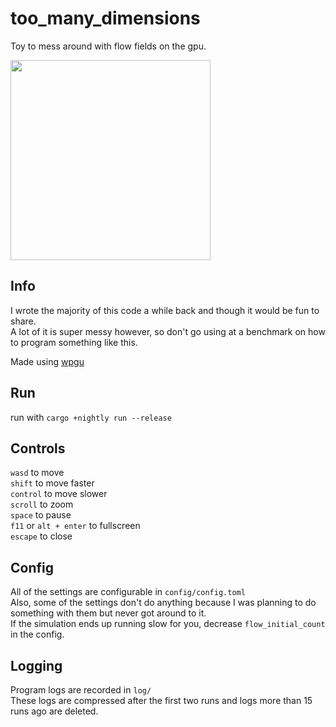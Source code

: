 # too_many_dimensions
Toy to mess around with flow fields on the gpu.  

<img width="320px" src="https://user-images.githubusercontent.com/34073738/123915518-34b2c000-d946-11eb-8b8b-17e610b7f0cf.gif">

## Info

I wrote the majority of this code a while back and though it would be fun to share.  
A lot of it is super messy however, so don't go using at a benchmark on how to program something like this.  

Made using [wpgu](https://crates.io/crates/wgpu)

## Run
run with `cargo +nightly run --release`  

## Controls
`wasd` to move  
`shift` to move faster  
`control` to move slower  
`scroll` to zoom  
`space` to pause  
`f11` or `alt + enter` to fullscreen  
`escape` to close  

## Config
All of the settings are configurable in `config/config.toml`  
Also, some of the settings don't do anything because I was planning to do something with them but never got around to it.  
If the simulation ends up running slow for you, decrease `flow_initial_count` in the config.

## Logging
Program logs are recorded in `log/`  
These logs are compressed after the first two runs and logs more than 15 runs ago are deleted.
